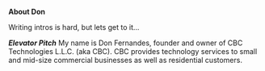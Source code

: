 **About Don**

Writing intros is hard, but lets get to it...

***Elevator Pitch***
My name is Don Fernandes, founder and owner of CBC Technologies L.L.C. (aka CBC).
CBC provides technology services to small and mid-size commercial businesses as well as 
residential customers. 



